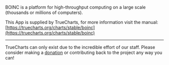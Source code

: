 BOINC is a platform for high-throughput computing on a large scale (thousands or millions of computers).

This App is supplied by TrueCharts, for more information visit the manual: [https://truecharts.org/charts/stable/boinc](https://truecharts.org/charts/stable/boinc)

---

TrueCharts can only exist due to the incredible effort of our staff.
Please consider making a [donation](https://truecharts.org/sponsor) or contributing back to the project any way you can!
